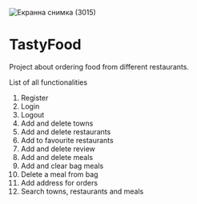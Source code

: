 ![Екранна снимка (3015)](https://user-images.githubusercontent.com/82385604/160586987-47e7ce21-55f1-4203-9fc8-b50499fcaacd.png)
# TastyFood
Project about ordering food from different restaurants.

List of all functionalities

   1. Register
   2. Login
   3. Logout
   4. Add and delete towns
   5. Add and delete restaurants
   6. Add to favourite restaurants
   7. Add and delete review
   8. Add and delete meals
   9. Add and clear bag meals
   10. Delete a meal from bag
   11. Add address for orders
   12. Search towns, restaurants and meals
